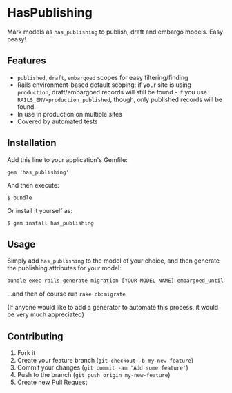 # HasPublishing

Mark models as `has_publishing` to publish, draft and embargo models. Easy peasy!

## Features

* `published`, `draft`, `embargoed` scopes for easy filtering/finding
* Rails environment-based default scoping: if your site is using `production`, draft/embargoed records will still be found - if you use `RAILS_ENV=production_published`, though, only published records will be found.
* In use in production on multiple sites
* Covered by automated tests

## Installation

Add this line to your application's Gemfile:

    gem 'has_publishing'

And then execute:

    $ bundle

Or install it yourself as:

    $ gem install has_publishing

## Usage

Simply add `has_publishing` to the model of your choice, and then generate the publishing attributes for your model:

``` bash
bundle exec rails generate migration [YOUR MODEL NAME] embargoed_until:datetime published_at:datetime published_id:integer kind:string
```

…and then of course run `rake db:migrate`

(If anyone would like to add a generator to automate this process, it would be very much appreciated)

## Contributing

1. Fork it
2. Create your feature branch (`git checkout -b my-new-feature`)
3. Commit your changes (`git commit -am 'Add some feature'`)
4. Push to the branch (`git push origin my-new-feature`)
5. Create new Pull Request
